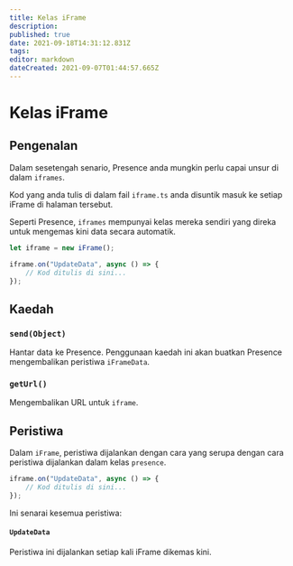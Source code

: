 ```yaml
---
title: Kelas iFrame
description:
published: true
date: 2021-09-18T14:31:12.831Z
tags:
editor: markdown
dateCreated: 2021-09-07T01:44:57.665Z
---
```


# Kelas iFrame

## Pengenalan

Dalam sesetengah senario, Presence anda mungkin perlu capai unsur di dalam `iframes`.

Kod yang anda tulis di dalam fail `iframe.ts` anda disuntik masuk ke setiap iFrame di halaman tersebut.

Seperti Presence, `iframes` mempunyai kelas mereka sendiri yang direka untuk mengemas kini data secara automatik.

```ts
let iframe = new iFrame();

iframe.on("UpdateData", async () => {
    // Kod ditulis di sini...
});
```

## Kaedah

### `send(Object)`
Hantar data ke Presence. Penggunaan kaedah ini akan buatkan Presence mengembalikan peristiwa `iFrameData`.

### `getUrl()`
Mengembalikan URL untuk `iframe`.

## Peristiwa
Dalam `iFrame`, peristiwa dijalankan dengan cara yang serupa dengan cara peristiwa dijalankan dalam kelas `presence`.

```ts
iframe.on("UpdateData", async () => {
    // Kod ditulis di sini...
});
```

Ini senarai kesemua peristiwa:

#### `UpdateData`

Peristiwa ini dijalankan setiap kali iFrame dikemas kini.
